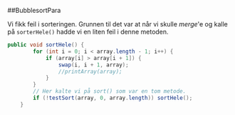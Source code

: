##BubblesortPara

Vi fikk feil i sorteringen. Grunnen til det var at når vi skulle *merge*'e og kalle på `sorterHele()` hadde vi en liten feil i denne metoden. 
```java
public void sortHele() {
        for (int i = 0; i < array.length - 1; i++) {
            if (array[i] > array[i + 1]) {
                swap(i, i + 1, array);
                //printArray(array);
            }
        }
        // Her kalte vi på sort() som var en tom metode.
        if (!testSort(array, 0, array.length)) sortHele();
    }
```
